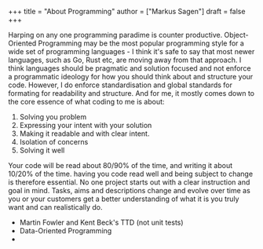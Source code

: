 +++
title = "About Programming"
author = ["Markus Sagen"]
draft = false
+++

Harping on any one programming paradime is counter productive. Object-Oriented
Programming may be the most popular programming style for a wide set of
programming languages - I think it's safe to say that most newer languages, such
as Go, Rust etc, are moving away from that approach. I think languages should be pragmatic and solution focused and not enforce a programmatic ideology for how you should think about and structure your code. However, I do enforce standardisation and global standards for formating for readability and structure. And for me, it mostly comes down to the core essence of what coding to me is about:

1.  Solving you problem
2.  Expressing your intent with your solution
3.  Making it readable and with clear intent.
4.  Isolation of concerns
5.  Solving it well

Your code will be read about 80/90% of the time, and writing it about 10/20% of the time. having you code read well and being subject to change is therefore essential. No one project starts out with a clear instruction and goal in mind. Tasks, aims and descriptions change and evolve over time as you or your customers get a better understanding of what it is you truly want and can realistically do.

-   Martin Fowler and Kent Beck's TTD (not unit tests)
-   Data-Oriented Programming
-
